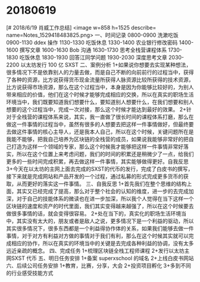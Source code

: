 # 20180619

[# 2018/6/19 肖威工作总结]
<image w=858 h=1525 describe= name=Notes_1529418483825.png>
一、时间记录
0800-0900 洗漱吃饭
0900-1130 ddex 操作
1130-1330 吃饭休息
1330-1400 农业银行修改密码
1400-1600 撰写文章
1600-1630 Bob 沟通
1630-1730 思考全栈营课程体系
1730-1830 吃饭休息
1830-1930 回答江同学问题
1930-2030 深度思考文章
2030-2200 以太坊发行 100 亿 SXST
二、案例分析
1+如果说你想要去实现某种想法，很多情况下不是依靠别人的力量去做，而是自己不断的向前前行的过程当中，获得了各种的资源，比方说获得货币现金流量所获得人脉资源比较所获得的技术资源，比方说获得市场资源，那么在这个过程当中，本身是因为你能够比较好的，为别人带来相应的价值，他们在这个时候才能够完成相应的交换，所以在真实的职场生活环境当中，我们既要知道我们想要什么，要知道别人想要什么，在我们想要和别人想要的这个过程当中，完成一次对接，那么这个时候才能达到最好的效果。
2+针对于全栈营的课程体系来说，其实，我一直做了很长时间的课程体系打磨，那么在做这一件事情的过程当中，虽然有很多的人想要去把这样一件事情做好，但最终要去做这件事情的核心主导人，还是我本人自己，所以在这个时候，关键问题所在是我能不能够，把我自己培养为区块链的全栈营的成员，如果说我能够非常好的把自己打造为这样一个领域的专家，那么这个时候我才能够把这样一件事情非常好落实，所以在这个位置上来考虑问题，我们的时间的积累还是稍微少了一点，给我们更多的一些时间完成积累，再去做这样一件事情，其实能够做得更好。自我反思
3+今天在以太坊的主网上面去完成的SXST的代币的发行，完成了白皮书的撰写，接下来就是完成网站和产品开发的一个过程，通过私募的形式完成更多货币的获取，从而更好的落实这一件事情。
三、自我反思
1+首先我们在整个思维的结构上面，其实又已经完成了提高，那么对于整个社会的认知的维度，进一步的去完成加深，对于自己的技能体系的微读也在进一步加深，所以我个人觉得在当下这样一个区块链的速度和资产的时代里面，我们其实变得越来越强了，所以在这个时候要去做很多事情的话，就会变得很容易。
2+处在当下的，真实化的职场生活环境当中，其实没有太大的，朋友或者是敌人之说，更多情况下是一个利益的驱动，所以其实很多情况下，很多东西都是一个利益得协作体的关系，如果我们能够去做一件事情，对于对方有利益对方做的事情对于我们有利，那么在这个时候其实就可以完成相应的协作，所以在真实的环境当中的关键是去完成各种利益的协调，没有太多远近亲疏的概念。
四、完成任务
1+梳理区块链全栈工程师课程
2+发行以太坊主网SXST 代币
五、明日任务安排
1+备案 superxschool 的域名
2+上线白皮书网站
六、后续公司任务安排
1+教育，比赛，分享，大会
2+投资项目孵化
3+多到不同的行业感受技能方式
